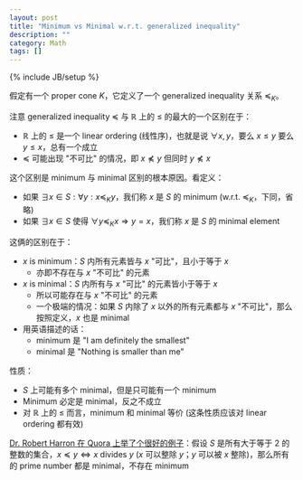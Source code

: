 ```yaml
---
layout: post
title: "Minimum vs Minimal w.r.t. generalized inequality"
description: ""
category: Math
tags: []
---
```

{% include JB/setup %}

假定有一个 proper cone $K$，它定义了一个 generalized inequality 关系 $\preceq_K$。

注意 generalized inequality $\preceq$ 与 $\mathbb{R}$ 上的 $\leq$ 的最大的一个区别在于：

- $\mathbb{R}$ 上的 $\leq$ 是一个 linear ordering (线性序)，也就是说 $\forall x, y$，要么 $x \leq y$ 要么 $y \leq x$，总有一个成立
- $\preceq$ 可能出现 "不可比" 的情况，即 $x \npreceq y$ 但同时 $y \npreceq x$

这个区别是 minimum 与 minimal 区别的根本原因。看定义：

- 如果 $\exists x \in S: \forall y: x \preceq_K y$，我们称 $x$ 是 $S$ 的 minimum (w.r.t. $\preceq_K$，下同，省略)
- 如果 $\exists x \in S$ 使得 $\forall y \preceq_K x \Rightarrow y = x$，我们称 $x$ 是 $S$ 的 minimal element

这俩的区别在于：

- $x$ is minimum：$S$ 内所有元素皆与 $x$ "可比"，且小于等于 $x$
    - 亦即不存在与 $x$ "不可比" 的元素
- $x$ is minimal：$S$ 内所有与 $x$ "可比" 的元素皆小于等于 $x$
    - 所以可能存在与 $x$ "不可比" 的元素
    - 一个极端的情况：如果 $S$ 内除了 $x$ 以外的所有元素都与 $x$ "不可比"，那么按照定义，$x$ 也是 minimal
- 用英语描述的话：
    - minimum 是 "I am definitely the smallest"
    - minimal 是 "Nothing is smaller than me"

性质：

- $S$ 上可能有多个 minimal，但是只可能有一个 minimum
- Minimum 必定是 minimal，反之不成立
- 对 $\mathbb{R}$ 上的 $\leq$ 而言，minimum 和 minimal 等价 (这条性质应该对 linear ordering 都有效)

[Dr. Robert Harron 在 Quora 上举了个很好的例子](https://www.quora.com/Whats-the-difference-between-minimum-and-minimal-in-mathematics/answer/Robert-Harron)：假设 $S$ 是所有大于等于 2 的整数的集合，$x \preceq y \iff x \text{ divides } y$ ($x$ 可以整除 $y$；$y$ 可以被 $x$ 整除)，那么所有的 prime number 都是 minimal，不存在 minimum